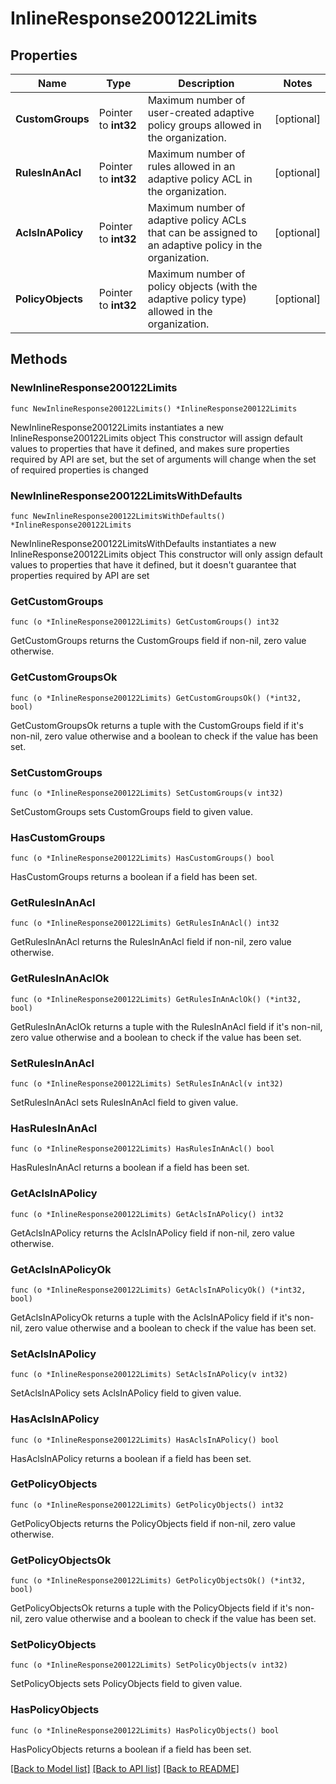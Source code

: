 # InlineResponse200122Limits

## Properties

Name | Type | Description | Notes
------------ | ------------- | ------------- | -------------
**CustomGroups** | Pointer to **int32** | Maximum number of user-created adaptive policy groups allowed in the organization. | [optional] 
**RulesInAnAcl** | Pointer to **int32** | Maximum number of rules allowed in an adaptive policy ACL in the organization. | [optional] 
**AclsInAPolicy** | Pointer to **int32** | Maximum number of adaptive policy ACLs that can be assigned to an adaptive policy in the organization. | [optional] 
**PolicyObjects** | Pointer to **int32** | Maximum number of policy objects (with the adaptive policy type) allowed in the organization. | [optional] 

## Methods

### NewInlineResponse200122Limits

`func NewInlineResponse200122Limits() *InlineResponse200122Limits`

NewInlineResponse200122Limits instantiates a new InlineResponse200122Limits object
This constructor will assign default values to properties that have it defined,
and makes sure properties required by API are set, but the set of arguments
will change when the set of required properties is changed

### NewInlineResponse200122LimitsWithDefaults

`func NewInlineResponse200122LimitsWithDefaults() *InlineResponse200122Limits`

NewInlineResponse200122LimitsWithDefaults instantiates a new InlineResponse200122Limits object
This constructor will only assign default values to properties that have it defined,
but it doesn't guarantee that properties required by API are set

### GetCustomGroups

`func (o *InlineResponse200122Limits) GetCustomGroups() int32`

GetCustomGroups returns the CustomGroups field if non-nil, zero value otherwise.

### GetCustomGroupsOk

`func (o *InlineResponse200122Limits) GetCustomGroupsOk() (*int32, bool)`

GetCustomGroupsOk returns a tuple with the CustomGroups field if it's non-nil, zero value otherwise
and a boolean to check if the value has been set.

### SetCustomGroups

`func (o *InlineResponse200122Limits) SetCustomGroups(v int32)`

SetCustomGroups sets CustomGroups field to given value.

### HasCustomGroups

`func (o *InlineResponse200122Limits) HasCustomGroups() bool`

HasCustomGroups returns a boolean if a field has been set.

### GetRulesInAnAcl

`func (o *InlineResponse200122Limits) GetRulesInAnAcl() int32`

GetRulesInAnAcl returns the RulesInAnAcl field if non-nil, zero value otherwise.

### GetRulesInAnAclOk

`func (o *InlineResponse200122Limits) GetRulesInAnAclOk() (*int32, bool)`

GetRulesInAnAclOk returns a tuple with the RulesInAnAcl field if it's non-nil, zero value otherwise
and a boolean to check if the value has been set.

### SetRulesInAnAcl

`func (o *InlineResponse200122Limits) SetRulesInAnAcl(v int32)`

SetRulesInAnAcl sets RulesInAnAcl field to given value.

### HasRulesInAnAcl

`func (o *InlineResponse200122Limits) HasRulesInAnAcl() bool`

HasRulesInAnAcl returns a boolean if a field has been set.

### GetAclsInAPolicy

`func (o *InlineResponse200122Limits) GetAclsInAPolicy() int32`

GetAclsInAPolicy returns the AclsInAPolicy field if non-nil, zero value otherwise.

### GetAclsInAPolicyOk

`func (o *InlineResponse200122Limits) GetAclsInAPolicyOk() (*int32, bool)`

GetAclsInAPolicyOk returns a tuple with the AclsInAPolicy field if it's non-nil, zero value otherwise
and a boolean to check if the value has been set.

### SetAclsInAPolicy

`func (o *InlineResponse200122Limits) SetAclsInAPolicy(v int32)`

SetAclsInAPolicy sets AclsInAPolicy field to given value.

### HasAclsInAPolicy

`func (o *InlineResponse200122Limits) HasAclsInAPolicy() bool`

HasAclsInAPolicy returns a boolean if a field has been set.

### GetPolicyObjects

`func (o *InlineResponse200122Limits) GetPolicyObjects() int32`

GetPolicyObjects returns the PolicyObjects field if non-nil, zero value otherwise.

### GetPolicyObjectsOk

`func (o *InlineResponse200122Limits) GetPolicyObjectsOk() (*int32, bool)`

GetPolicyObjectsOk returns a tuple with the PolicyObjects field if it's non-nil, zero value otherwise
and a boolean to check if the value has been set.

### SetPolicyObjects

`func (o *InlineResponse200122Limits) SetPolicyObjects(v int32)`

SetPolicyObjects sets PolicyObjects field to given value.

### HasPolicyObjects

`func (o *InlineResponse200122Limits) HasPolicyObjects() bool`

HasPolicyObjects returns a boolean if a field has been set.


[[Back to Model list]](../README.md#documentation-for-models) [[Back to API list]](../README.md#documentation-for-api-endpoints) [[Back to README]](../README.md)


